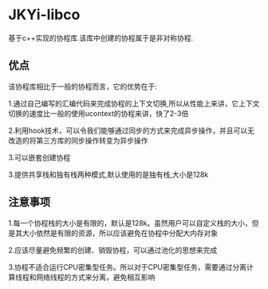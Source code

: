 # JKYi-libco
基于c++实现的协程库.该库中创建的协程属于是非对称协程.

## 优点
该协程库相比于一般的协程而言，它的优势在于:

1.通过自己编写的汇编代码来完成协程的上下文切换,所以从性能上来讲，它上下文切换的速度比一般的使用ucontext的协程来讲，快了2-3倍

2.利用hook技术，可以令我们能够通过同步的方式来完成异步操作，并且可以无改造的将第三方库的同步操作转变为异步操作

3.可以嵌套创建协程

3.提供共享栈和独有栈两种模式,默认使用的是独有栈,大小是128k

## 注意事项
1.每一个协程栈的大小是有限的，默认是128k。虽然用户可以自定义栈的大小，但是其大小依然是有限的资源，所以应该避免在协程中分配大内存对象

2.应该尽量避免频繁的创建、销毁协程，可以通过池化的思想来完成

3.协程不适合运行CPU密集型任务。所以对于CPU密集型任务，需要通过分离计算线程和网络线程的方式来分离，避免相互影响

